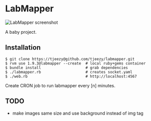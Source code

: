 LabMapper
=========

![LabMapper screenshot](https://github.com/tjeezy/labmapper/raw/master/screenshot.png "LabMapper screenshot")

A baby project.

Installation
------------

    $ git clone https://tjeezy@github.com/tjeezy/labmapper.git
    $ rvm use 1.9.3@labmapper --create  # local ruby+gems container
    $ bundle install                    # grab dependencies
    $ ./labmapper.rb                    # creates socket.yaml
    $ ./web.rb                          # http://localhost:4567

Create CRON job to run labmapper every [n] minutes.

TODO
----

- make images same size and use background instead of img tag
